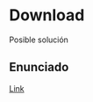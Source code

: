 # Download
Posible solución

## Enunciado
[Link](https://docs.google.com/document/d/1HjOAYRvidHism1CVkZEVbKJsV1AbzT55a85MSUCmV3w/edit?usp=sharing)